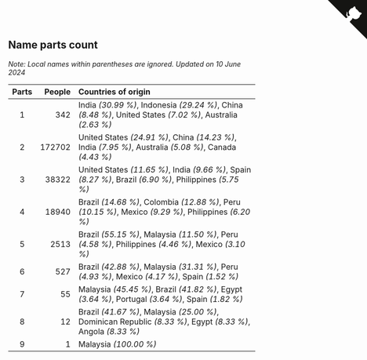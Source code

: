 ## Name parts count

*Note: Local names within parentheses are ignored.*
*Updated on 10 June 2024*

| Parts | People | Countries of origin |
| :--: | ---: | :--- |
| 1 | 342 | India *(30.99 %)*, Indonesia *(29.24 %)*, China *(8.48 %)*, United States *(7.02 %)*, Australia *(2.63 %)* |
| 2 | 172702 | United States *(24.91 %)*, China *(14.23 %)*, India *(7.95 %)*, Australia *(5.08 %)*, Canada *(4.43 %)* |
| 3 | 38322 | United States *(11.65 %)*, India *(9.66 %)*, Spain *(8.27 %)*, Brazil *(6.90 %)*, Philippines *(5.75 %)* |
| 4 | 18940 | Brazil *(14.68 %)*, Colombia *(12.88 %)*, Peru *(10.15 %)*, Mexico *(9.29 %)*, Philippines *(6.20 %)* |
| 5 | 2513 | Brazil *(55.15 %)*, Malaysia *(11.50 %)*, Peru *(4.58 %)*, Philippines *(4.46 %)*, Mexico *(3.10 %)* |
| 6 | 527 | Brazil *(42.88 %)*, Malaysia *(31.31 %)*, Peru *(4.93 %)*, Mexico *(4.17 %)*, Spain *(1.52 %)* |
| 7 | 55 | Malaysia *(45.45 %)*, Brazil *(41.82 %)*, Egypt *(3.64 %)*, Portugal *(3.64 %)*, Spain *(1.82 %)* |
| 8 | 12 | Brazil *(41.67 %)*, Malaysia *(25.00 %)*, Dominican Republic *(8.33 %)*, Egypt *(8.33 %)*, Angola *(8.33 %)* |
| 9 | 1 | Malaysia *(100.00 %)* |


<a href="https://github.com/jonatanklosko/wca_statistics" class="github-corner" aria-label="View source on Github"><svg width="80" height="80" viewBox="0 0 250 250" style="fill:#151513; color:#fff; position: absolute; top: 0; border: 0; right: 0;" aria-hidden="true"><path d="M0,0 L115,115 L130,115 L142,142 L250,250 L250,0 Z"></path><path d="M128.3,109.0 C113.8,99.7 119.0,89.6 119.0,89.6 C122.0,82.7 120.5,78.6 120.5,78.6 C119.2,72.0 123.4,76.3 123.4,76.3 C127.3,80.9 125.5,87.3 125.5,87.3 C122.9,97.6 130.6,101.9 134.4,103.2" fill="currentColor" style="transform-origin: 130px 106px;" class="octo-arm"></path><path d="M115.0,115.0 C114.9,115.1 118.7,116.5 119.8,115.4 L133.7,101.6 C136.9,99.2 139.9,98.4 142.2,98.6 C133.8,88.0 127.5,74.4 143.8,58.0 C148.5,53.4 154.0,51.2 159.7,51.0 C160.3,49.4 163.2,43.6 171.4,40.1 C171.4,40.1 176.1,42.5 178.8,56.2 C183.1,58.6 187.2,61.8 190.9,65.4 C194.5,69.0 197.7,73.2 200.1,77.6 C213.8,80.2 216.3,84.9 216.3,84.9 C212.7,93.1 206.9,96.0 205.4,96.6 C205.1,102.4 203.0,107.8 198.3,112.5 C181.9,128.9 168.3,122.5 157.7,114.1 C157.9,116.9 156.7,120.9 152.7,124.9 L141.0,136.5 C139.8,137.7 141.6,141.9 141.8,141.8 Z" fill="currentColor" class="octo-body"></path></svg></a><style>.github-corner:hover .octo-arm{animation:octocat-wave 560ms ease-in-out}@keyframes octocat-wave{0%,100%{transform:rotate(0)}20%,60%{transform:rotate(-25deg)}40%,80%{transform:rotate(10deg)}}@media (max-width:500px){.github-corner:hover .octo-arm{animation:none}.github-corner .octo-arm{animation:octocat-wave 560ms ease-in-out}}</style>

